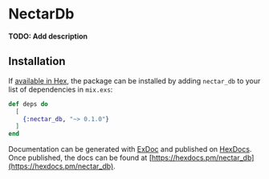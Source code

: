 # NectarDb

**TODO: Add description**

## Installation

If [available in Hex](https://hex.pm/docs/publish), the package can be installed
by adding `nectar_db` to your list of dependencies in `mix.exs`:

```elixir
def deps do
  [
    {:nectar_db, "~> 0.1.0"}
  ]
end
```

Documentation can be generated with [ExDoc](https://github.com/elixir-lang/ex_doc)
and published on [HexDocs](https://hexdocs.pm). Once published, the docs can
be found at [https://hexdocs.pm/nectar_db](https://hexdocs.pm/nectar_db).

